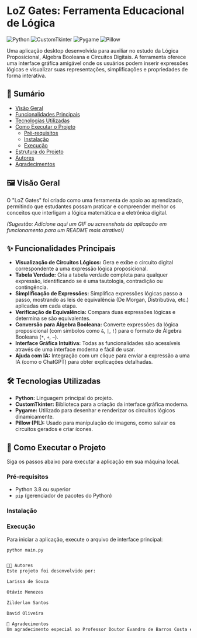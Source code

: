 # LoZ Gates: Ferramenta Educacional de Lógica

![Python](https://img.shields.io/badge/python-3.10+-blue.svg)
![CustomTkinter](https://img.shields.io/badge/CustomTkinter-5.2.0-blue)
![Pygame](https://img.shields.io/badge/Pygame-2.5.2-green)
![Pillow](https://img.shields.io/badge/Pillow-10.0-orange)

Uma aplicação desktop desenvolvida para auxiliar no estudo da Lógica Proposicional, Álgebra Booleana e Circuitos Digitais. A ferramenta oferece uma interface gráfica amigável onde os usuários podem inserir expressões lógicas e visualizar suas representações, simplificações e propriedades de forma interativa.

## 📜 Sumário

- [Visão Geral](#-visão-geral)
- [Funcionalidades Principais](#-funcionalidades-principais)
- [Tecnologias Utilizadas](#-tecnologias-utilizadas)
- [Como Executar o Projeto](#-como-executar-o-projeto)
  - [Pré-requisitos](#pré-requisitos)
  - [Instalação](#instalação)
  - [Execução](#execução)
- [Estrutura do Projeto](#-estrutura-do-projeto)
- [Autores](#-autores)
- [Agradecimentos](#-agradecimentos)

## 🖼️ Visão Geral

O "LoZ Gates" foi criado como uma ferramenta de apoio ao aprendizado, permitindo que estudantes possam praticar e compreender melhor os conceitos que interligam a lógica matemática e a eletrônica digital.

*(Sugestão: Adicione aqui um GIF ou screenshots da aplicação em funcionamento para um README mais atrativo!)*

## ✨ Funcionalidades Principais

-   **Visualização de Circuitos Lógicos:** Gera e exibe o circuito digital correspondente a uma expressão lógica proposicional.
-   **Tabela Verdade:** Cria a tabela verdade completa para qualquer expressão, identificando se é uma tautologia, contradição ou contingência.
-   **Simplificação de Expressões:** Simplifica expressões lógicas passo a passo, mostrando as leis de equivalência (De Morgan, Distributiva, etc.) aplicadas em cada etapa.
-   **Verificação de Equivalência:** Compara duas expressões lógicas e determina se são equivalentes.
-   **Conversão para Álgebra Booleana:** Converte expressões da lógica proposicional (com símbolos como `&`, `|`, `!`) para o formato de Álgebra Booleana (`*`, `+`, `~`).
-   **Interface Gráfica Intuitiva:** Todas as funcionalidades são acessíveis através de uma interface moderna e fácil de usar.
-   **Ajuda com IA:** Integração com um clique para enviar a expressão a uma IA (como o ChatGPT) para obter explicações detalhadas.

## 🛠️ Tecnologias Utilizadas

-   **Python:** Linguagem principal do projeto.
-   **CustomTkinter:** Biblioteca para a criação da interface gráfica moderna.
-   **Pygame:** Utilizado para desenhar e renderizar os circuitos lógicos dinamicamente.
-   **Pillow (PIL):** Usado para manipulação de imagens, como salvar os circuitos gerados e criar ícones.

## 🚀 Como Executar o Projeto

Siga os passos abaixo para executar a aplicação em sua máquina local.

### Pré-requisitos

-   Python 3.8 ou superior
-   `pip` (gerenciador de pacotes do Python)

### Instalação


### Execução

Para iniciar a aplicação, execute o arquivo de interface principal:

```bash
python main.py


👨‍💻 Autores
Este projeto foi desenvolvido por:

Larissa de Souza

Otávio Menezes

Zilderlan Santos

David Oliveira

🙏 Agradecimentos
Um agradecimento especial ao Professor Doutor Evandro de Barros Costa e à Universidade Federal de Alagoas (UFAL) - Instituto de Computação, pelo apoio e orientação durante o desenvolvimento deste projeto.

